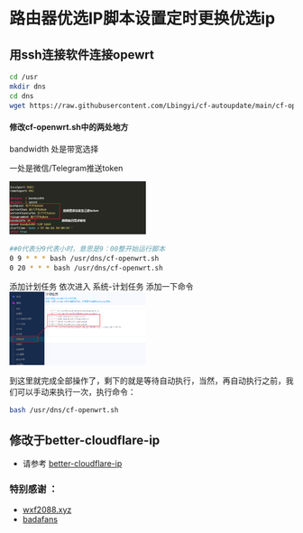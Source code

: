 # 路由器优选IP脚本设置定时更换优选ip
## 用ssh连接软件连接opewrt
```Bash
cd /usr
mkdir dns
cd dns
wget https://raw.githubusercontent.com/Lbingyi/cf-autoupdate/main/cf-openwrt%20.sh
```
#### 修改cf-openwrt.sh中的两处地方
bandwidth 处是带宽选择

一处是微信/Telegram推送token

<img src="./image/1.png" width=48% alt="显示不了图片，开一下VPN吧🛫">

```Bash
##0代表分9代表小时，意思是9：00整开始运行脚本
0 9 * * * bash /usr/dns/cf-openwrt.sh
0 20 * * * bash /usr/dns/cf-openwrt.sh
```
添加计划任务
依次进入 系统-计划任务
添加一下命令
<img src="./image/2.png" width=48% alt="显示不了图片，开一下VPN吧🛫">

到这里就完成全部操作了，剩下的就是等待自动执行，当然，再自动执行之前，我们可以手动来执行一次，执行命令：
```Bash
bash /usr/dns/cf-openwrt.sh
```

## 修改于better-cloudflare-ip
* 请参考 [better-cloudflare-ip](https://github.com/badafans/better-cloudflare-ip)

### 特别感谢 ：
* [wxf2088.xyz](wxf2088.xyz)
* [badafans](https://github.com/badafans/better-cloudflare-ip)
